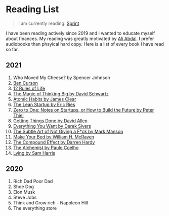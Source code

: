 # Reading List

> I am currently reading: [Sprint]()

I have been reading actively since 2019 and I wanted to educate myself about finances. My reading was greatly motivated by [Ali Abdal](). I prefer audiobooks than phsyical hard copy. Here is a list of every book I have read so far. 

## 2021
1. Who Moved My Cheese? by Spencer Johnson
2. [Ben Curson]()
3. [12 Rules of Life]()
4. [The Magic of Thinking Big by David Schwartz]()
5. [Atomic Habits by James Clear]()
6. [The Lean Startup by Eric Ries](https://www.amazon.com/Lean-Startup-Entrepreneurs-Continuous-Innovation/dp/0307887898)
7. [Zero to One: Notes on Startups, or How to Build the Future by Peter Thiel](https://www.amazon.com/Zero-One-Notes-Startups-Future/dp/0804139296)
8. [Getting Things Done by David Allen]()
9. [Everything You Want by Derek Sivers]()
10. [The Subtle Art of Not Giving a F*ck by Mark Manson]()
11. [Make Your Bed by William H. McRaven]()
12. [The Compound Effect by Darren Hardy]()
13. [The Alchemist by Paulo Coelho]()
14. [Lying by Sam Harris]()


## 2020
1. Rich Dad Poor Dad
2. Shoe Dog
3. Elon Musk
4. Steve Jobs
5. Think and Grow rich - Napoleon Hill
6. The everything store 





